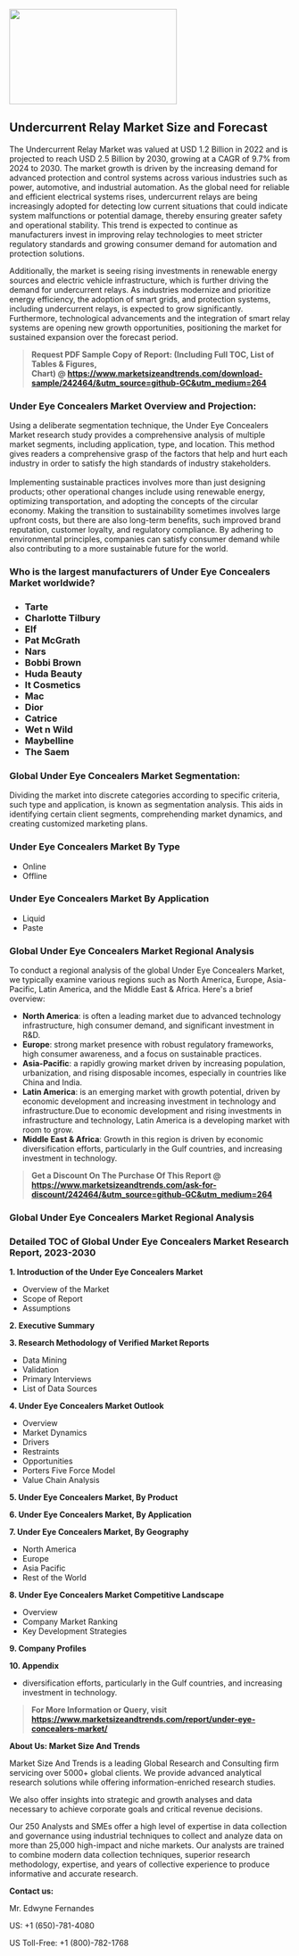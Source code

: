 <p><img class="alignnone size-medium wp-image-20088" src="https://ffe5etoiles.com/wp-content/uploads/2024/12/MST1-300x171.png" alt="" width="300" height="171" /></p><h2>Undercurrent Relay Market Size and Forecast</h2><p>The Undercurrent Relay Market was valued at USD 1.2 Billion in 2022 and is projected to reach USD 2.5 Billion by 2030, growing at a CAGR of 9.7% from 2024 to 2030. The market growth is driven by the increasing demand for advanced protection and control systems across various industries such as power, automotive, and industrial automation. As the global need for reliable and efficient electrical systems rises, undercurrent relays are being increasingly adopted for detecting low current situations that could indicate system malfunctions or potential damage, thereby ensuring greater safety and operational stability. This trend is expected to continue as manufacturers invest in improving relay technologies to meet stricter regulatory standards and growing consumer demand for automation and protection solutions.</p><p>Additionally, the market is seeing rising investments in renewable energy sources and electric vehicle infrastructure, which is further driving the demand for undercurrent relays. As industries modernize and prioritize energy efficiency, the adoption of smart grids, and protection systems, including undercurrent relays, is expected to grow significantly. Furthermore, technological advancements and the integration of smart relay systems are opening new growth opportunities, positioning the market for sustained expansion over the forecast period.</p></p><blockquote id="" class=""><strong>Request PDF Sample Copy of Report: (Including Full TOC, List of Tables &amp; Figures, Chart)&nbsp;@&nbsp;<strong><a href="https://www.marketsizeandtrends.com/download-sample/242464/&utm_source=github-GC&utm_medium=264" target="_blank">https://www.marketsizeandtrends.com/download-sample/242464/&utm_source=github-GC&utm_medium=264</a></strong></strong></blockquote><h3 id="" class="">Under Eye Concealers Market&nbsp;Overview and Projection:</h3><p id="" class="">Using a deliberate segmentation technique, the Under Eye Concealers Market research study provides a comprehensive analysis of multiple market segments, including application, type, and location. This method gives readers a comprehensive grasp of the factors that help and hurt each industry in order to satisfy the high standards of industry stakeholders. <br /> <br />Implementing sustainable practices involves more than just designing products; other operational changes include using renewable energy, optimizing transportation, and adopting the concepts of the circular economy. Making the transition to sustainability sometimes involves large upfront costs, but there are also long-term benefits, such improved brand reputation, customer loyalty, and regulatory compliance. By adhering to environmental principles, companies can satisfy consumer demand while also contributing to a more sustainable future for the world.</p><h3 id="" class="">Who is the largest manufacturers of&nbsp;Under Eye Concealers Market worldwide?</h3><h3 class=""><p><ul><li>Tarte </li><li> Charlotte Tilbury </li><li> Elf </li><li> Pat McGrath </li><li> Nars </li><li> Bobbi Brown </li><li> Huda Beauty </li><li> It Cosmetics </li><li> Mac </li><li> Dior </li><li> Catrice </li><li> Wet n Wild </li><li> Maybelline </li><li> The Saem</li></ul></p></h3><h3 id="" class="">Global&nbsp;Under Eye Concealers Market Segmentation:</h3><p id="" class="">Dividing the market into discrete categories according to specific criteria, such type and application, is known as segmentation analysis. This aids in identifying certain client segments, comprehending market dynamics, and creating customized marketing plans.</p><h3 id="" class="">Under Eye Concealers Market&nbsp;By Type</h3><p><p><ul><li>Online</li><li> Offline</p></li></ul></p></p><h3 id="" class="">Under Eye Concealers Market&nbsp;By Application</h3><p class=""><p><ul><li>Liquid</li><li> Paste</li></ul></p></p><h3 id="" class="">Global Under Eye Concealers Market Regional Analysis</h3><p id="" class="">To conduct a regional analysis of the global Under Eye Concealers Market, we typically examine various regions such as North America, Europe, Asia-Pacific, Latin America, and the Middle East &amp; Africa. Here's a brief overview:</p><ul><li><strong>North America</strong>: is often a leading market due to advanced technology infrastructure, high consumer demand, and significant investment in R&amp;D.</li><li><strong>Europe</strong>: strong market presence with robust regulatory frameworks, high consumer awareness, and a focus on sustainable practices.</li><li><strong>Asia-Pacific</strong>: a rapidly growing market driven by increasing population, urbanization, and rising disposable incomes, especially in countries like China and India.</li><li><strong>Latin America</strong>: is an emerging market with growth potential, driven by economic development and increasing investment in technology and infrastructure.Due to economic development and rising investments in infrastructure and technology, Latin America is a developing market with room to grow.</li><li><strong>Middle East &amp; Africa</strong>: Growth in this region is driven by economic diversification efforts, particularly in the Gulf countries, and increasing investment in technology.</li></ul><blockquote id="" class=""><strong>Get a Discount On The Purchase Of This Report @ <strong><a href="https://www.marketsizeandtrends.com/ask-for-discount/242464/&utm_source=github-GC&utm_medium=264" target="_blank">https://www.marketsizeandtrends.com/ask-for-discount/242464/&utm_source=github-GC&utm_medium=264</a></strong></strong></blockquote><h3 id="" class="">Global Under Eye Concealers Market Regional Analysis</h3><h3 id="" class="">Detailed TOC of Global Under Eye Concealers Market Research Report, 2023-2030</h3><p id="" class=""><strong>1. Introduction of the Under Eye Concealers Market</strong></p><ul><li>Overview of the Market</li><li>Scope of Report</li><li>Assumptions</li></ul><p id="" class=""><strong>2. Executive Summary</strong></p><p id="" class=""><strong>3. Research Methodology of Verified Market Reports</strong></p><ul><li>Data Mining</li><li>Validation</li><li>Primary Interviews</li><li>List of Data Sources</li></ul><p id="" class=""><strong>4. Under Eye Concealers Market Outlook</strong></p><ul><li>Overview</li><li>Market Dynamics</li><li>Drivers</li><li>Restraints</li><li>Opportunities</li><li>Porters Five Force Model</li><li>Value Chain Analysis</li></ul><p id="" class=""><strong>5. Under Eye Concealers Market, By Product</strong></p><p id="" class=""><strong>6. Under Eye Concealers Market, By Application</strong></p><p id="" class=""><strong>7. Under Eye Concealers Market, By Geography</strong></p><ul><li>North America</li><li>Europe</li><li>Asia Pacific</li><li>Rest of the World</li></ul><p id="" class=""><strong>8. Under Eye Concealers Market Competitive Landscape</strong></p><ul><li>Overview</li><li>Company Market Ranking</li><li>Key Development Strategies</li></ul><p id="" class=""><strong>9. Company Profiles</strong></p><p id="" class=""><strong>10. Appendix</strong></p><ul><li>diversification efforts, particularly in the Gulf countries, and increasing investment in technology.</li></ul><blockquote id="" class=""><strong>For More Information or Query, visit <strong><strong><a href="https://www.marketsizeandtrends.com/report/under-eye-concealers-market/" target="_blank">https://www.marketsizeandtrends.com/report/under-eye-concealers-market/</a></strong></strong></strong></blockquote><p id="" class=""><strong>About Us: Market Size And Trends</strong></p><p id="" class="">Market Size And Trends is a leading Global Research and Consulting firm servicing over 5000+ global clients. We provide advanced analytical research solutions while offering information-enriched research studies.</p><p id="" class="">We also offer insights into strategic and growth analyses and data necessary to achieve corporate goals and critical revenue decisions.</p><p id="" class="">Our 250 Analysts and SMEs offer a high level of expertise in data collection and governance using industrial techniques to collect and analyze data on more than 25,000 high-impact and niche markets. Our analysts are trained to combine modern data collection techniques, superior research methodology, expertise, and years of collective experience to produce informative and accurate research.</p><p id="" class=""><strong>Contact us:</strong></p><p id="" class="">Mr. Edwyne Fernandes</p><p id="" class="">US: +1 (650)-781-4080</p><p id="" class="">US Toll-Free: +1 (800)-782-1768</p>
